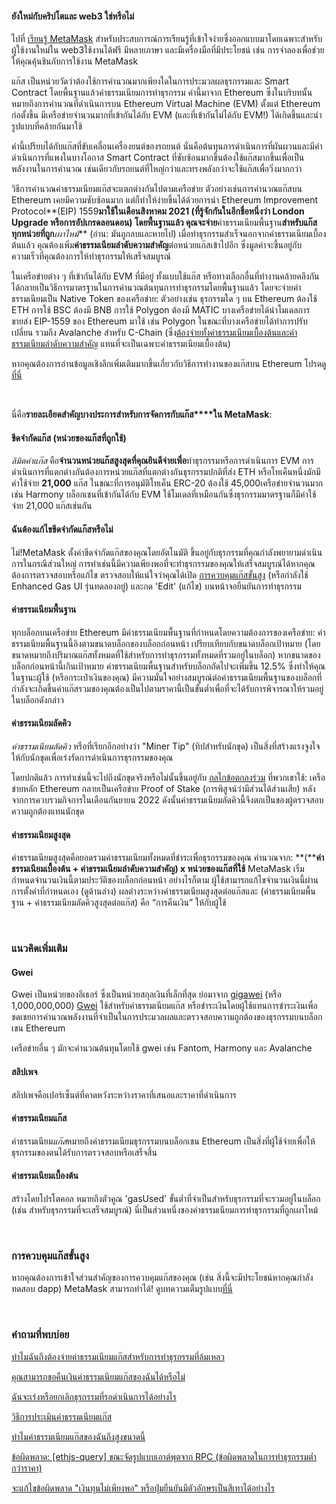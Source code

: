 
#### ยังใหม่กับคริปโตและ web3 ใช่หรือไม่


ไปที่ [เรียนรู้ MetaMask](https://learn.metamask.io/) สำหรับประสบการณ์การเรียนรู้ที่เข้าใจง่ายซึ่งออกแบบมาโดยเฉพาะสำหรับผู้ใช้งานใหม่ใน web3ใช้งานได้ฟรี มีหลายภาษา และมีเครื่องมือที่มีประโยชน์ เช่น การจำลองเพื่อช่วยให้คุณคุ้นชินกับการใช้งาน MetaMask



แก๊ส เป็นหน่วยวัดว่าต้องใช้การคำนวณมากเพียงใดในการประมวลผลธุรกรรมและ Smart Contract โดยพื้นฐานแล้วค่าธรรมเนียมการทำธุรกรรม คำนี้มาจาก Ethereum ซึ่งในบริบทนั้นหมายถึงการคำนวณที่ดำเนินการบน Ethereum Virtual Machine (EVM) ตั้งแต่ Ethereum ก่อตั้งขึ้น มีเครือข่ายจำนวนมากที่เข้ากันได้กับ EVM (และที่เข้ากันไม่ได้กับ EVM!) ได้เกิดขึ้นและนำรูปแบบที่คล้ายกันมาใช้ 


คำนี้เปรียบได้กับแก๊สที่ขับเคลื่อนเครื่องยนต์ของรถยนต์ นั่นคือต้นทุนการดำเนินการที่ผันผวนและมีค่าดำเนินการที่แพงในบางโอกาส Smart Contract ที่ซับซ้อนมากขึ้นต้องใช้แก๊สมากขึ้นเพื่อเป็นพลังงานในการคำนวณ เช่นเดียวกับรถยนต์ที่ใหญ่กว่าและทรงพลังกว่าจะใช้แก๊สเพื่อวิ่งมากกว่า


วิธีการคำนวณค่าธรรมเนียมแก๊สจะแตกต่างกันไปตามเครือข่าย ตัวอย่างเช่นการคำนวณแก๊สบน Ethereum เคยมีความซับซ้อนมาก แต่ก็ทำให้ง่ายขึ้นได้ด้วยการนำ Ethereum Improvement Protocol**(EIP) 1559**มาใช้ในเดือนสิงหาคม 2021 (ที่รู้จักกันในอีกชื่อหนึ่งว่า London Upgrade หรือการอัปเกรดลอนดอน) โดยพื้นฐานแล้ว คุณจะจ่าย**ค่าธรรมเนียมพื้นฐาน**สำหรับแก๊สทุกหน่วยที่ถูก***เผาไหม้*** (อ่าน: มันถูกลบและหายไป) เมื่อทำธุรกรรมสำเร็จนอกจากค่าธรรมเนียมเบื้องต้นแล้ว คุณต้องเพิ่ม**ค่าธรรมเนียมลำดับความสำคัญ**ต่อหน่วยแก๊สเข้าไปอีก ซึ่งมูลค่าจะขึ้นอยู่กับความเร็วที่คุณต้องการให้ทำธุรกรรมให้เสร็จสมบูรณ์ 


ในเครือข่ายต่าง ๆ ที่เข้ากันได้กับ EVM ที่มีอยู่ ทั้งแบบใช้แก๊ส หรือทางเลือกอื่นที่ทำงานคล้ายคลึงกัน ได้กลายเป็นวิธีการมาตรฐานในการคำนวณต้นทุนการทำธุรกรรมโดยพื้นฐานแล้ว โดยจะจ่ายค่าธรรมเนียมเป็น Native Token ของเครือข่าย: ตัวอย่างเช่น ธุรกรรมใด ๆ บน Ethereum ต้องใช้ ETH การใช้ BSC ต้องมี BNB การใช้ Polygon ต้องมี MATIC บางเครือข่ายได้นำโมเดลการขายส่ง EIP-1559 ของ Ethereum มาใช้ เช่น Polygon ในขณะที่บางเครือข่ายได้ทำการปรับเปลี่ยน รวมถึง Avalanche สำหรับ C-Chain (ซึ่ง[ต้องจ่ายทั้งค่าธรรมเนียมเบื้องต้นและค่าธรรมเนียมลำดับความสำคัญ](https://docs.avax.network/learn/platform-overview/transaction-fees/#c-chain-fees) แทนที่จะเป็นเฉพาะค่าธรรมเนียมเบื้องต้น)


หากคุณต้องการอ่านข้อมูลเชิงลึกเพิ่มเติมมากขึ้นเกี่ยวกับวิธีการทำงานของแก๊สบน Ethereum โปรดดู[ที่นี่](https://ethereum.org/en/developers/docs/gas/)


 


นี่คือ**รายละเอียดสำคัญบางประการสำหรับการจัดการกับแก๊ส****ใน MetaMask**:


#### **ขีดจำกัดแก๊ส (หน่วยของแก๊สที่ถูกใช้)**


*ลิมิตค่าแก๊ส* คือ**จำนวนหน่วยแก๊สสูงสุดที่คุณยินดีจ่ายเพื่อ**ทำธุรกรรมหรือการดำเนินการ EVM การดำเนินการที่แตกต่างกันต้องการหน่วยแก๊สที่แตกต่างกันธุรกรรมปกติที่ส่ง ETH หรือโทเค็นหนึ่งมักมีค่าใช้จ่าย **21,000** แก๊ส ในขณะที่การอนุมัติโทเค็น ERC-20 ต้องใช้ 45,000เครือข่ายจำนวนมาก เช่น Harmony บล็อกเชนที่เข้ากันได้กับ EVM ใช้โมเดลที่เหมือนกันซึ่งธุรกรรมมาตรฐานก็มีค่าใช้จ่าย 21,000 แก๊สเช่นกัน  



#### ฉันต้องแก้ไขขีดจำกัดแก๊สหรือไม่


ไม่!MetaMask ตั้งค่าขีดจำกัดแก๊สของคุณโดยอัตโนมัติ ขึ้นอยู่กับธุรกรรมที่คุณกำลังพยายามดำเนินการในกรณีส่วนใหญ่ การทำเช่นนี้มีความเพียงพอที่จะทำธุรกรรมของคุณให้เสร็จสมบูรณ์ได้หากคุณต้องการตรวจสอบหรือแก้ไข ตรวจสอบให้แน่ใจว่าคุณได้เปิด [การควบคุมแก๊สขั้นสูง](https://metamask.zendesk.com/hc/en-us/articles/360022895972) (หรือกำลังใช้ Enhanced Gas UI รุ่นทดลองอยู่) และกด 'Edit' (แก้ไข) บนหน้าจอยืนยันการทำธุรกรรม



#### **ค่าธรรมเนียมพื้นฐาน**


ทุกบล็อกบนเครือข่าย Ethereum มีค่าธรรมเนียมพื้นฐานที่กำหนดโดยความต้องการของเครือข่าย: ค่าธรรมเนียมพื้นฐานนี้อิงตามขนาดบล็อกของบล็อกก่อนหน้า เปรียบเทียบกับขนาดบล็อกเป้าหมาย (โดยขนาดหมายถึงปริมาณแก๊สทั้งหมดที่ใช้สำหรับการทำธุรกรรมทั้งหมดที่รวมอยู่ในบล็อก) หากขนาดของบล็อกก่อนหน้านี้เกินเป้าหมาย ค่าธรรมเนียมพื้นฐานสำหรับบล็อกถัดไปจะเพิ่มขึ้น 12.5% ซึ่งทำให้คุณในฐานะผู้ใช้ (หรือกระเป๋าเงินของคุณ) มีความมั่นใจอย่างสมบูรณ์ต่อค่าธรรมเนียมพื้นฐานของบล็อกที่กำลังจะเกิดขึ้นค่าแก๊สรวมของคุณต้องเป็นไปตามราคานี้เป็นขั้นต่ำเพื่อที่จะได้รับการพิจารณาให้รวมอยู่ในบล็อกดังกล่าว


#### **ค่าธรรมเนียมลัดคิว**


*ค่าธรรมเนียมลัดคิว* หรือที่เรียกอีกอย่างว่า "Miner Tip" (ทิปสำหรับนักขุด) เป็นสิ่งที่สร้างแรงจูงใจให้กับนักขุดเพื่อเร่งรัดการดำเนินการธุรกรรมของคุณ


โดยปกติแล้ว การทำเช่นนี้จะไปถึงนักขุดจริงหรือไม่นั้นขึ้นอยู่กับ [กลไกข้อตกลงร่วม](https://metamask.zendesk.com/hc/en-us/articles/360015489611-Learn-the-basics-of-blockchains-and-Ethereum-miners-and-validators-gas-cryptocurrencies-and-NFTs-block-explorer-networks-etc-) ที่พวกเขาใช้: เครือข่ายหลัก Ethereum กลายเป็นเครือข่าย Proof of Stake (การพิสูจน์ว่ามีส่วนได้ส่วนเสีย) หลังจากการควบรวมกิจการในเดือนกันยายน 2022 ดังนั้นค่าธรรมเนียมลัดคิวนี้จึงตกเป็นของผู้ตรวจสอบความถูกต้องแทนนักขุด


#### **ค่าธรรมเนียมสูงสุด**


ค่าธรรมเนียมสูงสุดคือยอดรวมค่าธรรมเนียมทั้งหมดที่ชำระเพื่อธุรกรรมของคุณ คำนวณจาก: **(****ค่าธรรมเนียมเบื้องต้น + ค่าธรรมเนียมลำดับความสำคัญ) x หน่วยของแก๊สที่ใช้** MetaMask เริ่มกำหนดจำนวนเงินนี้ตามประวัติของบล็อกก่อนหน้า อย่างไรก็ตาม ผู้ใช้สามารถแก้ไขจำนวนเงินนี้ผ่านการตั้งค่าที่กำหนดเอง (ดูด้านล่าง) ผลต่างระหว่างค่าธรรมเนียมสูงสุดต่อแก๊สและ (ค่าธรรมเนียมพื้นฐาน + ค่าธรรมเนียมลัดคิวสูงสุดต่อแก๊ส) คือ “การคืนเงิน” ให้กับผู้ใช้


 


### **แนวคิดเพิ่มเติม**


#### **Gwei**


Gwei เป็นหน่วยของอีเธอร์ ซึ่งเป็นหน่วยสกุลเงินที่เล็กที่สุด ย่อมาจาก [gigawei](https://ethgasstation.info/blog/gwei/) (หรือ 1,000,000,000) [Gwei](https://www.investopedia.com/terms/g/gwei-ethereum.asp) ใช้สำหรับค่าธรรมเนียมแก๊ส หรือชำระเงินโดยผู้ใช้แทนการชำระเงินเพื่อชดเชยการคำนวณพลังงานที่จำเป็นในการประมวลผลและตรวจสอบความถูกต้องของธุรกรรมบนบล็อกเชน Ethereum


เครือข่ายอื่น ๆ มักจะคำนวณต้นทุนโดยใช้ gwei เช่น Fantom, Harmony และ Avalanche


#### **สลิปเพจ**


สลิปเพจคือเปอร์เซ็นต์ที่คาดหวังระหว่างราคาที่เสนอและราคาที่ดำเนินการ


#### **ค่าธรรมเนียมแก๊ส**


ค่าธรรมเนียม*แก๊ส*หมายถึงค่าธรรมเนียมธุรกรรมบนบล็อกเชน Ethereum เป็นสิ่งที่ผู้ใช้จ่ายเพื่อให้ธุรกรรมของตนได้รับการตรวจสอบหรือเสร็จสิ้น 


#### **ค่าธรรมเนียมเบื้องต้น**


สร้างโดยโปรโตคอล หมายถึงตัวคูณ 'gasUsed' ขั้นต่ำที่จำเป็นสำหรับธุรกรรมที่จะรวมอยู่ในบล็อก (เช่น สำหรับธุรกรรมที่จะเสร็จสมบูรณ์) นี่เป็นส่วนหนึ่งของค่าธรรมเนียมการทำธุรกรรมที่ถูกเผาไหม้


 


### **การควบคุมแก๊สขั้นสูง**


หากคุณต้องการเข้าใจส่วนสำคัญของการควบคุมแก๊สของคุณ (เช่น สิ่งนี้จะมีประโยชน์หากคุณกำลังทดสอบ dapp) MetaMask สามารถทำได้! ดูบทความเต็มรูปแบบ[ที่นี่](https://metamask.zendesk.com/hc/en-us/articles/360022895972)


 


### **คำถามที่พบบ่อย**


[ทำไมฉันถึงต้องจ่ายค่าธรรมเนียมแก๊สสำหรับการทำธุรกรรมที่ล้มเหลว](https://metamask.zendesk.com/hc/en-us/articles/360045439051)


[คุณสามารถขอคืนเงินค่าธรรมเนียมแก๊สของฉันได้หรือไม่](https://metamask.zendesk.com/hc/en-us/articles/360058370012)


[ฉันจะเร่งหรือยกเลิกธุรกรรมที่รอดำเนินการได้อย่างไร](https://metamask.zendesk.com/hc/en-us/articles/360015489251)


[วิธีการประเมินค่าธรรมเนียมแก๊ส](https://metamask.zendesk.com/hc/en-us/articles/360059562111)


[ทำไมค่าธรรมเนียมแก๊สของฉันถึงสูงขนาดนี้](https://metamask.zendesk.com/hc/en-us/articles/360058751211-Why-my-gas-fees-are-so-high-)


[ข้อผิดพลาด: [ethjs-query] ขณะจัดรูปแบบเอาต์พุตจาก RPC (ข้อผิดพลาดในการทำธุรกรรมต่ำกว่าราคา)](https://metamask.zendesk.com/hc/en-us/articles/4402538041869)


[จะแก้ไขข้อผิดพลาด "เงินทุนไม่เพียงพอ" หรือปุ่มยืนยันมีตัวอักษรเป็นสีเทาได้อย่างไร](https://metamask.zendesk.com/hc/en-us/articles/360044703372)


 


 

